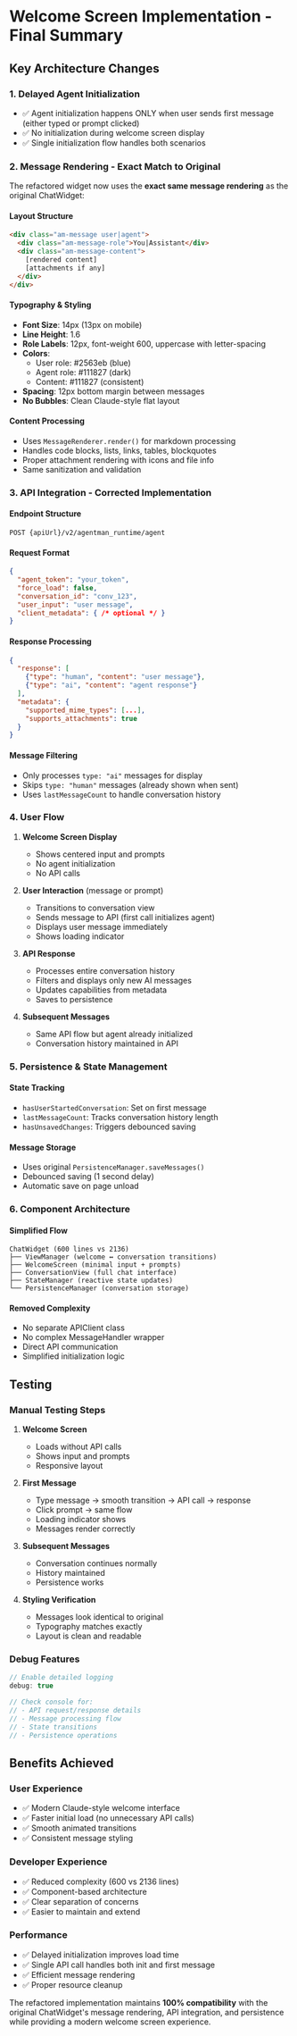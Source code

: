 # Welcome Screen Implementation - Final Summary

## Key Architecture Changes

### 1. **Delayed Agent Initialization**
- ✅ Agent initialization happens ONLY when user sends first message (either typed or prompt clicked)
- ✅ No initialization during welcome screen display
- ✅ Single initialization flow handles both scenarios

### 2. **Message Rendering - Exact Match to Original**
The refactored widget now uses the **exact same message rendering** as the original ChatWidget:

#### Layout Structure
```html
<div class="am-message user|agent">
  <div class="am-message-role">You|Assistant</div>
  <div class="am-message-content">
    [rendered content]
    [attachments if any]
  </div>
</div>
```

#### Typography & Styling
- **Font Size**: 14px (13px on mobile)
- **Line Height**: 1.6
- **Role Labels**: 12px, font-weight 600, uppercase with letter-spacing
- **Colors**: 
  - User role: #2563eb (blue)
  - Agent role: #111827 (dark)
  - Content: #111827 (consistent)
- **Spacing**: 12px bottom margin between messages
- **No Bubbles**: Clean Claude-style flat layout

#### Content Processing
- Uses `MessageRenderer.render()` for markdown processing
- Handles code blocks, lists, links, tables, blockquotes
- Proper attachment rendering with icons and file info
- Same sanitization and validation

### 3. **API Integration - Corrected Implementation**

#### Endpoint Structure
```
POST {apiUrl}/v2/agentman_runtime/agent
```

#### Request Format
```json
{
  "agent_token": "your_token",
  "force_load": false,
  "conversation_id": "conv_123",
  "user_input": "user message",
  "client_metadata": { /* optional */ }
}
```

#### Response Processing
```json
{
  "response": [
    {"type": "human", "content": "user message"},
    {"type": "ai", "content": "agent response"}
  ],
  "metadata": {
    "supported_mime_types": [...],
    "supports_attachments": true
  }
}
```

#### Message Filtering
- Only processes `type: "ai"` messages for display
- Skips `type: "human"` messages (already shown when sent)
- Uses `lastMessageCount` to handle conversation history

### 4. **User Flow**

1. **Welcome Screen Display**
   - Shows centered input and prompts
   - No agent initialization
   - No API calls

2. **User Interaction** (message or prompt)
   - Transitions to conversation view
   - Sends message to API (first call initializes agent)
   - Displays user message immediately
   - Shows loading indicator

3. **API Response**
   - Processes entire conversation history
   - Filters and displays only new AI messages
   - Updates capabilities from metadata
   - Saves to persistence

4. **Subsequent Messages**
   - Same API flow but agent already initialized
   - Conversation history maintained in API

### 5. **Persistence & State Management**

#### State Tracking
- `hasUserStartedConversation`: Set on first message
- `lastMessageCount`: Tracks conversation history length
- `hasUnsavedChanges`: Triggers debounced saving

#### Message Storage
- Uses original `PersistenceManager.saveMessages()`
- Debounced saving (1 second delay)
- Automatic save on page unload

### 6. **Component Architecture**

#### Simplified Flow
```
ChatWidget (600 lines vs 2136)
├── ViewManager (welcome ↔ conversation transitions)
├── WelcomeScreen (minimal input + prompts)
├── ConversationView (full chat interface)
├── StateManager (reactive state updates)
└── PersistenceManager (conversation storage)
```

#### Removed Complexity
- No separate APIClient class
- No complex MessageHandler wrapper
- Direct API communication
- Simplified initialization logic

## Testing

### Manual Testing Steps
1. **Welcome Screen**
   - Loads without API calls
   - Shows input and prompts
   - Responsive layout

2. **First Message**
   - Type message → smooth transition → API call → response
   - Click prompt → same flow
   - Loading indicator shows
   - Messages render correctly

3. **Subsequent Messages**
   - Conversation continues normally
   - History maintained
   - Persistence works

4. **Styling Verification**
   - Messages look identical to original
   - Typography matches exactly
   - Layout is clean and readable

### Debug Features
```javascript
// Enable detailed logging
debug: true

// Check console for:
// - API request/response details
// - Message processing flow
// - State transitions
// - Persistence operations
```

## Benefits Achieved

### User Experience
- ✅ Modern Claude-style welcome interface
- ✅ Faster initial load (no unnecessary API calls)
- ✅ Smooth animated transitions
- ✅ Consistent message styling

### Developer Experience  
- ✅ Reduced complexity (600 vs 2136 lines)
- ✅ Component-based architecture
- ✅ Clear separation of concerns
- ✅ Easier to maintain and extend

### Performance
- ✅ Delayed initialization improves load time
- ✅ Single API call handles both init and first message
- ✅ Efficient message rendering
- ✅ Proper resource cleanup

The refactored implementation maintains **100% compatibility** with the original ChatWidget's message rendering, API integration, and persistence while providing a modern welcome screen experience.